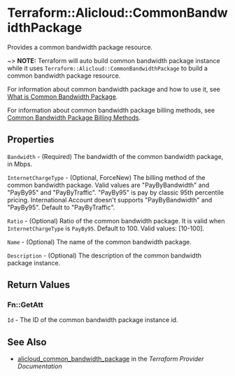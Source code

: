 # Terraform::Alicloud::CommonBandwidthPackage

Provides a common bandwidth package resource.

~> **NOTE:** Terraform will auto build common bandwidth package instance while it uses `Terraform::Alicloud::CommonBandwidthPackage` to build a common bandwidth package resource.

For information about common bandwidth package and how to use it, see [What is Common Bandwidth Package](https://www.alibabacloud.com/help/product/55092.htm).

For information about common bandwidth package billing methods, see [Common Bandwidth Package Billing Methods](https://www.alibabacloud.com/help/doc-detail/67459.html?spm=a2c5t.11065259.1996646101.searchclickresult.7ec93235Vfkwhy).

## Properties

`Bandwidth` - (Required) The bandwidth of the common bandwidth package, in Mbps.

`InternetChargeType` - (Optional, ForceNew) The billing method of the common bandwidth package. Valid values are "PayByBandwidth" and "PayBy95" and "PayByTraffic". "PayBy95" is pay by classic 95th percentile pricing. International Account doesn't supports "PayByBandwidth" and "PayBy95". Default to "PayByTraffic".

`Ratio` - (Optional) Ratio of the common bandwidth package. It is valid when `InternetChargeType` is `PayBy95`. Default to 100. Valid values: [10-100].

`Name` - (Optional) The name of the common bandwidth package.

`Description` - (Optional) The description of the common bandwidth package instance.


## Return Values

### Fn::GetAtt

`Id` - The ID of the common bandwidth package instance id.

## See Also

* [alicloud_common_bandwidth_package](https://www.terraform.io/docs/providers/alicloud/r/common_bandwidth_package.html) in the _Terraform Provider Documentation_